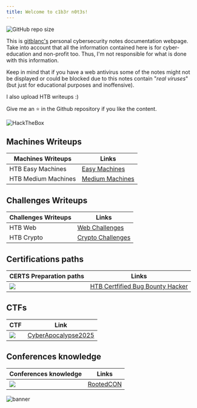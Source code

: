 ```yaml
---
title: Welcome to c1b3r n0t3s!
---
```

![GitHub repo size](https://img.shields.io/github/repo-size/gitblanc/c1b3rn0t3s?style=for-the-badge&color=red)

This is [gitblanc's](https://github.com/gitblanc/) personal cybersecurity notes documentation webpage. Take into account that all the information contained here is for cyber-education and non-profit too. Thus, I'm not responsible for what is done with this information.

Keep in mind that if you have a web antivirus some of the notes might not be displayed or could be blocked due to this notes contain "*real viruses*" (but just for educational purposes and inoffensive).

I also upload HTB writeups :)

Give me an ⭐️ in the Github repository if you like the content.

<img src="https://www.hackthebox.eu/badge/image/1842544" alt="HackTheBox">

## Machines Writeups

| Machines Writeups   | Links                                                                                |
| ------------------- | ------------------------------------------------------------------------------------ |
| HTB Easy Machines   | [Easy Machines](https://gitblanc.github.io/c1b3rn0t3s/writeups/HackTheBox/Easy/)     |
| HTB Medium Machines | [Medium Machines](https://gitblanc.github.io/c1b3rn0t3s/writeups/HackTheBox/Medium/) |

## Challenges Writeups

| Challenges Writeups | Links                                                                         |
| ------------------- | ----------------------------------------------------------------------------- |
| HTB Web             | [Web Challenges](https://gitblanc.github.io/c1b3rn0t3s/challenges/web/)       |
| HTB Crypto          | [Crypto Challenges](https://gitblanc.github.io/c1b3rn0t3s/challenges/crypto/) |

## Certifications paths

| CERTS Preparation paths                  | Links                                                                               |
| ---------------------------------------- | ----------------------------------------------------------------------------------- |
| ![](Pasted%20image%2020250322234824.png) | [HTB Certfified Bug Bounty Hacker](https://gitblanc.github.io/c1b3rn0t3s/tags/CBBH) |

## CTFs

| CTF                                      | Link                                                                              |
| ---------------------------------------- | --------------------------------------------------------------------------------- |
| ![](Pasted%20image%2020250322232828.png) | [CyberApocalypse2025](https://gitblanc.github.io/c1b3rn0t3s/tags/CyberApocalypse) |

## Conferences knowledge

| Conferences knowledge                    | Links                                                             |
| ---------------------------------------- | ----------------------------------------------------------------- |
| ![](Pasted%20image%2020250309224059.png) | [RootedCON](https://gitblanc.github.io/c1b3rn0t3s/tags/RootedCON) |


<script data-goatcounter="https://gitblanc.goatcounter.com/count"
        async src="//gc.zgo.at/count.js"></script>


![banner](img/banner.jpg)
